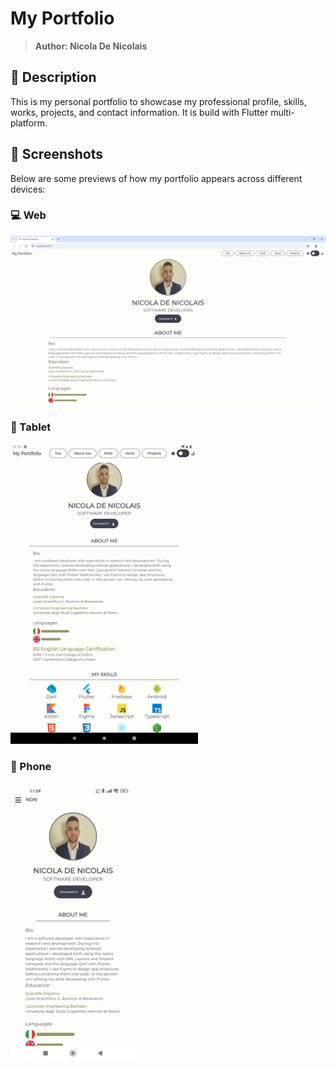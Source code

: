 # My Portfolio
> <b>Author: Nicola De Nicolais</b>

## 📄 Description
This is my personal portfolio to showcase my professional profile, skills, works, projects, and contact information. It is build with Flutter multi-platform.

## 📎 Screenshots
Below are some previews of how my portfolio appears across different devices:

### 💻 Web
<img src="images/myportfolio_screen_web.png" alt="Web screen" style="max-width: 100%; height: auto;">

### 📘 Tablet
<img src="images/myportfolio_screen_tablet.png" alt="Tablet screen" style="width: 300px; height: auto;">

### 📱 Phone
<img src="images/myportfolio_screen_phone.jpg" alt="Phone screen" style="width: 200px; height: auto;">
